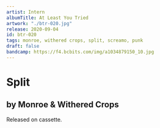 ```yaml
---
artist: Intern
albumTitle: At Least You Tried
artwork: "./btr-020.jpg"
release: 2020-09-04
id: btr-020
tags: monroe, withered crops, split, screamo, punk
draft: false
bandcamp: https://f4.bcbits.com/img/a1034879150_10.jpg
---
```


# Split

## by Monroe & Withered Crops

Released on cassette.
